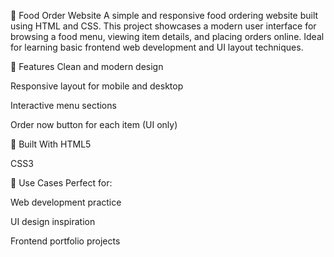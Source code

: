 🍔 Food Order Website
A simple and responsive food ordering website built using HTML and CSS. This project showcases a modern user interface for browsing a food menu, viewing item details, and placing orders online. Ideal for learning basic frontend web development and UI layout techniques.

🚀 Features
Clean and modern design

Responsive layout for mobile and desktop

Interactive menu sections

Order now button for each item (UI only)

🔧 Built With
HTML5

CSS3

📂 Use Cases
Perfect for:

Web development practice

UI design inspiration

Frontend portfolio projects

